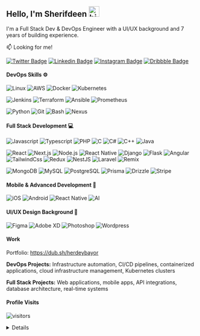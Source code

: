 ## Hello, I'm Sherifdeen <img src="https://raw.githubusercontent.com/MartinHeinz/MartinHeinz/master/wave.gif" width="28" alt="hi">

I'm a Full Stack Dev & DevOps Engineer with a UI/UX background and 7 years of building experience.

:mailbox: Looking for me!

[![Twitter Badge](https://img.shields.io/badge/Twitter-1DA1F2?style=for-the-badge&logo=twitter&logoColor=white)](https://twitter.com/S_herdeybayor) [![Linkedin Badge](https://img.shields.io/badge/LinkedIn-0077B5?style=for-the-badge&logo=linkedin&logoColor=white)](https://linkedin.com/in/herdeybayor/) [![Instagram Badge](https://img.shields.io/badge/Instagram-E4405F?style=for-the-badge&logo=instagram&logoColor=white)](https://instagram.com/S_herdeybayor/) [![Dribbble Badge](https://img.shields.io/badge/Dribbble-EA4C89?style=for-the-badge&logo=dribbble&logoColor=white)](https://dribbble.com/herdeybayor)

#### DevOps Skills ⚙️

![Linux](https://img.shields.io/badge/Linux-FCC624?style=for-the-badge&logo=linux&logoColor=black) ![AWS](https://img.shields.io/badge/AWS-232F3E?style=for-the-badge&logo=amazon-aws&logoColor=white) ![Docker](https://img.shields.io/badge/Docker-2496ED?style=for-the-badge&logo=docker&logoColor=white) ![Kubernetes](https://img.shields.io/badge/Kubernetes-326CE5?style=for-the-badge&logo=kubernetes&logoColor=white)

![Jenkins](https://img.shields.io/badge/Jenkins-D24939?style=for-the-badge&logo=Jenkins&logoColor=white) ![Terraform](https://img.shields.io/badge/Terraform-7B42BC?style=for-the-badge&logo=terraform&logoColor=white) ![Ansible](https://img.shields.io/badge/Ansible-EE0000?style=for-the-badge&logo=ansible&logoColor=white) ![Prometheus](https://img.shields.io/badge/Prometheus-E6522C?style=for-the-badge&logo=Prometheus&logoColor=white)

![Python](https://img.shields.io/badge/Python-3776AB?style=for-the-badge&logo=python&logoColor=white) ![Git](https://img.shields.io/badge/Git-F05032?style=for-the-badge&logo=git&logoColor=white) ![Bash](https://img.shields.io/badge/Shell_Script-121011?style=for-the-badge&logo=gnu-bash&logoColor=white) ![Nexus](https://img.shields.io/badge/Nexus-0E83CD?style=for-the-badge&logo=sonatype-nexus-repository&logoColor=white)

#### Full Stack Development 💻

![Javascript](https://img.shields.io/badge/JavaScript-F7DF1E?style=for-the-badge&logo=javascript&logoColor=black) ![Typescript](https://img.shields.io/badge/TypeScript-007ACC?style=for-the-badge&logo=typescript&logoColor=white) ![PHP](https://img.shields.io/badge/PHP-777BB4?style=for-the-badge&logo=php&logoColor=white) ![C](https://img.shields.io/badge/C-00599C?style=for-the-badge&logo=c&logoColor=white) ![C#](https://img.shields.io/badge/C%23-239120?style=for-the-badge&logo=c-sharp&logoColor=white) ![C++](https://img.shields.io/badge/C%2B%2B-00599C?style=for-the-badge&logo=c%2B%2B&logoColor=white) ![Java](https://img.shields.io/badge/Java-ED8B00?style=for-the-badge&logo=openjdk&logoColor=white)

![React](https://img.shields.io/static/v1?style=for-the-badge&message=React&color=222222&logo=React&logoColor=61DAFB&label=) ![Next.js](https://img.shields.io/static/v1?style=for-the-badge&message=Next.js&color=000000&logo=Next.js&logoColor=FFFFFF&label=) ![Node.js](https://img.shields.io/static/v1?style=for-the-badge&message=Node.js&color=339933&logo=Node.js&logoColor=FFFFFF&label=) ![React Native](https://img.shields.io/badge/React_Native-20232A?style=for-the-badge&logo=react&logoColor=61DAFB) ![Django](https://img.shields.io/badge/Django-092E20?style=for-the-badge&logo=django&logoColor=white) ![Flask](https://img.shields.io/badge/Flask-000000?style=for-the-badge&logo=flask&logoColor=white) ![Angular](https://img.shields.io/badge/Angular-DD0031?style=for-the-badge&logo=angular&logoColor=white) ![TailwindCss](https://img.shields.io/badge/Tailwind_CSS-38B2AC?style=for-the-badge&logo=tailwind-css&logoColor=white) ![Redux](https://img.shields.io/badge/Redux-593D88?style=for-the-badge&logo=redux&logoColor=white) ![NestJS](https://img.shields.io/badge/nestjs-%23E0234E.svg?style=for-the-badge&logo=nestjs&logoColor=white) ![Laravel](https://img.shields.io/badge/Laravel-FF2D20?style=for-the-badge&logo=laravel&logoColor=white) ![Remix](https://img.shields.io/badge/remix-%23000.svg?style=for-the-badge&logo=remix&logoColor=white)

![MongoDB](https://img.shields.io/static/v1?style=for-the-badge&message=MongoDB&color=47A248&logo=MongoDB&logoColor=FFFFFF&label=) ![MySQL](https://img.shields.io/badge/MySQL-00000F?style=for-the-badge&logo=mysql&logoColor=white) ![PostgreSQL](https://img.shields.io/badge/PostgreSQL-316192?style=for-the-badge&logo=postgresql&logoColor=white) ![Prisma](https://img.shields.io/badge/Prisma-2D3748?style=for-the-badge&logo=prisma&logoColor=white) ![Drizzle](https://img.shields.io/badge/Drizzle-000000?style=for-the-badge&logo=drizzle&logoColor=white) ![Stripe](https://img.shields.io/badge/Stripe-626CD9?style=for-the-badge&logo=Stripe&logoColor=white)

#### Mobile & Advanced Development 📱

![iOS](https://img.shields.io/badge/iOS-000000?style=for-the-badge&logo=ios&logoColor=white) ![Android](https://img.shields.io/badge/Android-3DDC84?style=for-the-badge&logo=android&logoColor=white) ![React Native](https://img.shields.io/badge/React_Native-20232A?style=for-the-badge&logo=react&logoColor=61DAFB) ![AI](https://img.shields.io/badge/AI%20Engineering-00B2A9?style=for-the-badge&logoColor=white)

#### UI/UX Design Background 🎨

![Figma](https://img.shields.io/badge/Figma-F24E1E?style=for-the-badge&logo=figma&logoColor=white) ![Adobe XD](https://img.shields.io/badge/Adobe%20XD-470137?style=for-the-badge&logo=Adobe%20XD&logoColor=#FF61F6) ![Photoshop](https://img.shields.io/badge/Adobe%20Photoshop-31A8FF?style=for-the-badge&logo=Adobe%20Photoshop&logoColor=black) ![Wordpress](https://img.shields.io/badge/Wordpress-21759B?style=for-the-badge&logo=wordpress&logoColor=white)

#### Work

Portfolio: https://dub.sh/herdeybayor

**DevOps Projects:** Infrastructure automation, CI/CD pipelines, containerized applications, cloud infrastructure management, Kubernetes clusters

**Full Stack Projects:** Web applications, mobile apps, API integrations, database architecture, real-time systems

#### Profile Visits

![visitors](https://komarev.com/ghpvc/?username=herdeybayor)

<details>
  
#### Github Stats

![Github stats](https://github-readme-stats.vercel.app/api?username=herdeybayor&count_private=true&theme=dark)

[![GitHub Streak](https://streak-stats.demolab.com/?user=herdeybayor)](https://git.io/streak-stats)

</details>
